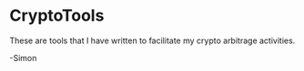 # CryptoTools
These are tools that I have written to facilitate my crypto arbitrage activities.

-Simon
